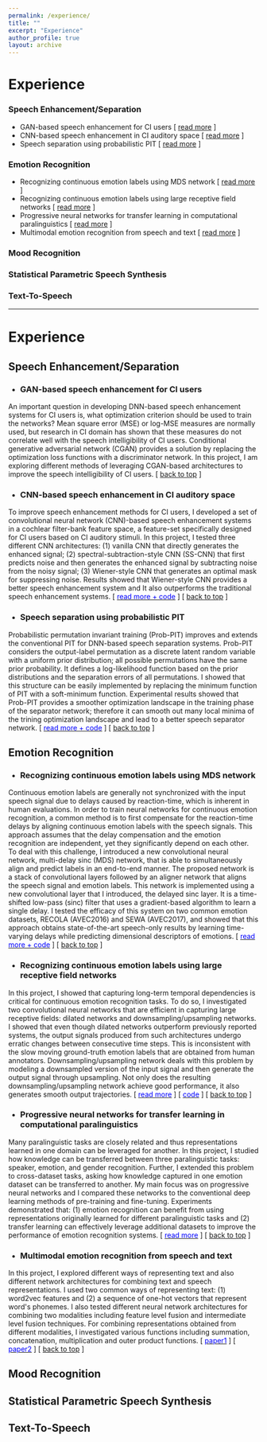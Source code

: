 ```yaml
---
permalink: /experience/
title: ""
excerpt: "Experience"
author_profile: true
layout: archive
---
```

<a name="top"></a>
# Experience

### Speech Enhancement/Separation

* GAN-based speech enhancement for CI users [ <span style="color:blue;"><a href="#gan-enhancement">read more</a></span> ]
* CNN-based speech enhancement in CI auditory space [ <span style="color:blue;"><a href="#cnn-enhancement">read more</a></span> ]
* Speech separation using probabilistic PIT [ <span style="color:blue;"><a href="#pit">read more</a></span> ]

### Emotion Recognition

* Recognizing continuous emotion labels using MDS network [ <span style="color:blue;"><a href="#mds-net">read more</a></span> ]
* Recognizing continuous emotion labels using large receptive field networks [ <span style="color:blue;"><a href="#lr-nets">read more</a></span> ]
* Progressive neural networks for transfer learning in computational paralinguistics [ <span style="color:blue;"><a href="#pnn">read more</a></span> ]
* Multimodal emotion recognition from speech and text [ <span style="color:blue;"><a href="#multimodal">read more</a></span> ]

### Mood Recognition

### Statistical Parametric Speech Synthesis

### Text-To-Speech

---

# Experience

Speech Enhancement/Separation
-----------------------------

<a name="gan-enhancement"></a>
* ### GAN-based speech enhancement for CI users
An important question in developing DNN-based speech enhancement systems for CI users is, what optimization criterion should be used to train the networks? Mean square error (MSE) or log-MSE measures are normally used, but research in CI domain has shown that these measures do not correlate well with the speech intelligibility of CI users. Conditional generative adversarial network (CGAN) provides a solution by replacing the optimization loss functions with a discriminator network. In this project, I am exploring different methods of leveraging CGAN-based architectures to improve the speech intelligibility of CI users. [ <span style="color:green;"><a href="#top">back to top</a></span> ]

<a name="cnn-enhancement"></a>
* ### CNN-based speech enhancement in CI auditory space
To improve speech enhancement methods for CI users, I developed a set of convolutional neural network (CNN)-based speech enhancement systems in a cochlear filter-bank feature space, a feature-set specifically designed for CI users based on CI auditory stimuli. In this project, I tested three different CNN architectures: (1) vanilla CNN that directly generates the enhanced signal; (2) spectral-subtraction-style CNN (SS-CNN) that first predicts noise and then generates the enhanced signal by subtracting noise from the noisy signal; (3) Wiener-style CNN that generates an optimal mask for suppressing noise. Results showed that Wiener-style CNN provides a better speech enhancement system and It also outperforms the traditional speech enhancement systems.
[ [<span style="color:blue;">read more + code</span>](https://github.com/soheil-khorram/DNN-based-speech-enhancement) ]
[ <span style="color:green;"><a href="#top">back to top</a></span> ]

<a name="pit"></a>
* ### Speech separation using probabilistic PIT
Probabilistic permutation invariant training (Prob-PIT) improves and extends the conventional PIT for DNN-based speech separation systems. Prob-PIT considers the output-label permutation as a discrete latent random variable with a uniform prior distribution; all possible permutations have the same prior probability. It defines a log-likelihood function based on the prior distributions and the separation errors of all permutations. I showed that this structure can be easily implemented by replacing the minimum function of PIT with a soft-minimum function. Experimental results showed that Prob-PIT provides a smoother optimization landscape in the training phase of the separator network; therefore it can smooth out many local minima of the trining optimization landscape and lead to a better speech separator network.
[ [<span style="color:blue;">read more + code</span>](https://github.com/soheil-khorram/Prob-PIT) ]
[ <span style="color:green;"><a href="#top">back to top</a></span> ]

Emotion Recognition
-----------------------------

<a name="mds-net"></a>
* ### Recognizing continuous emotion labels using MDS network
Continuous emotion labels are generally not synchronized with the input speech signal due to delays caused by reaction-time, which is inherent in human evaluations. In order to train neural networks for continuous emotion recognition, a common method is to first compensate for the reaction-time delays by aligning continuous emotion labels with the speech signals. This approach assumes that the delay compensation and the emotion recognition are independent, yet they significantly depend on each other. To deal with this challenge, I introduced a new convolutional neural network, multi-delay sinc (MDS) network, that is able to simultaneously align and predict labels in an end-to-end manner. The proposed network is a stack of convolutional layers followed by an aligner network that aligns the speech signal and emotion labels. This network is implemented using a new convolutional layer that I introduced, the delayed sinc layer. It is a time-shifted low-pass (sinc) filter that uses a gradient-based algorithm to learn a single delay. I tested the efficacy of this system on two common emotion datasets, RECOLA (AVEC2016) and SEWA (AVEC2017), and showed that this approach obtains state-of-the-art speech-only results by learning time-varying delays while predicting dimensional descriptors of emotions.
[ [<span style="color:blue;">read more + code</span>](https://github.com/soheil-khorram/MDS-network) ]
[ <span style="color:green;"><a href="#top">back to top</a></span> ]

<a name="lr-nets"></a>
* ### Recognizing continuous emotion labels using large receptive field networks
In this project, I showed that capturing long-term temporal dependencies is critical for continuous emotion recognition tasks. To do so, I investigated two convolutional neural networks that are efficient in capturing large receptive fields: dilated networks and downsampling/upsampling networks. I showed that even though dilated networks outperform previously reported systems, the output signals produced from such architectures undergo erratic changes between consecutive time steps. This is inconsistent with the slow moving ground-truth emotion labels that are obtained from human annotators. Downsampling/upsampling network deals with this problem by modeling a downsampled version of the input signal and then generate the output signal through upsampling. Not only does the resulting downsampling/upsampling network achieve good performance, it also generates smooth output trajectories.
[ [<span style="color:blue;">read more</span>](capturing-long-term.pdf) ]
[ [<span style="color:blue;">code</span>](https://github.com/soheil-khorram/neural-network) ]
[ <span style="color:green;"><a href="#top">back to top</a></span> ]

<a name="pnn"></a>
* ### Progressive neural networks for transfer learning in computational paralinguistics
Many paralinguistic tasks are closely related and thus representations learned in one domain can be leveraged for another. In this project, I studied how knowledge can be transferred between three paralinguistic tasks: speaker, emotion, and gender recognition. Further, I extended this problem to cross-dataset tasks, asking how knowledge captured in one emotion dataset can be transferred to another. My main focus was on progressive neural networks and I compared these networks to the conventional deep learning methods of pre-training and fine-tuning. Experiments demonstrated that: (1) emotion recognition can benefit from using representations originally learned for different paralinguistic tasks and (2) transfer learning can effectively leverage additional datasets to improve the performance of emotion recognition systems.
[ [<span style="color:blue;">read more</span>](progressive.pdf) ]
[ <span style="color:green;"><a href="#top">back to top</a></span> ]

<a name="multimodal"></a>
* ### Multimodal emotion recognition from speech and text
In this project, I explored different ways of representing text and also different network architectures for combining text and speech representations. I used two common ways of representing text: (1) word2vec features and (2) a sequence of one-hot vectors that represent word's phonemes. I also tested different neural network architectures for combining two modalities including feature level fusion and intermediate level fusion techniques. For combining representations obtained from different modalities, I investigated various functions including summation, concatenation, multiplication and outer product functions.
[ [<span style="color:blue;">paper1</span>](exploiting_acoustic_and_lexical_properties.pdf) ]
[ [<span style="color:blue;">paper2</span>](pooling.pdf) ]
[ <span style="color:green;"><a href="#top">back to top</a></span> ]

Mood Recognition
----------------


Statistical Parametric Speech Synthesis
---------------------------------------


Text-To-Speech
---------------------------------------
